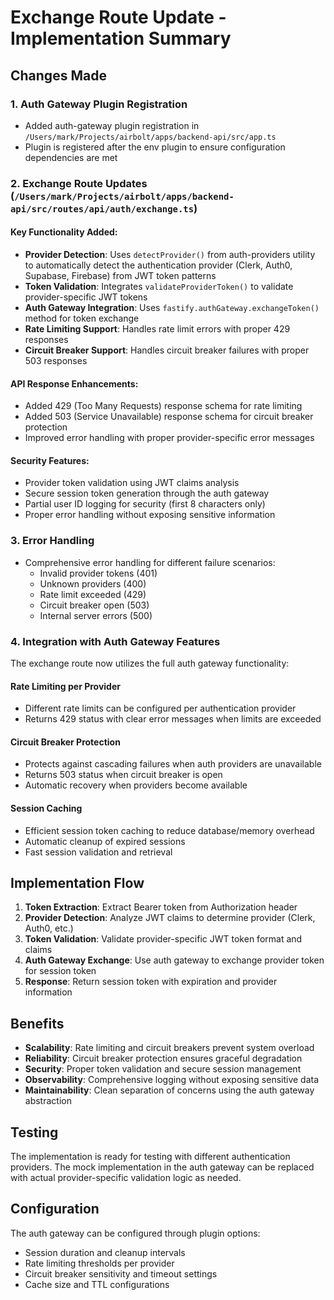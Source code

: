 # Exchange Route Update - Implementation Summary

## Changes Made

### 1. **Auth Gateway Plugin Registration**

- Added auth-gateway plugin registration in `/Users/mark/Projects/airbolt/apps/backend-api/src/app.ts`
- Plugin is registered after the env plugin to ensure configuration dependencies are met

### 2. **Exchange Route Updates** (`/Users/mark/Projects/airbolt/apps/backend-api/src/routes/api/auth/exchange.ts`)

#### Key Functionality Added:

- **Provider Detection**: Uses `detectProvider()` from auth-providers utility to automatically detect the authentication provider (Clerk, Auth0, Supabase, Firebase) from JWT token patterns
- **Token Validation**: Integrates `validateProviderToken()` to validate provider-specific JWT tokens
- **Auth Gateway Integration**: Uses `fastify.authGateway.exchangeToken()` method for token exchange
- **Rate Limiting Support**: Handles rate limit errors with proper 429 responses
- **Circuit Breaker Support**: Handles circuit breaker failures with proper 503 responses

#### API Response Enhancements:

- Added 429 (Too Many Requests) response schema for rate limiting
- Added 503 (Service Unavailable) response schema for circuit breaker protection
- Improved error handling with proper provider-specific error messages

#### Security Features:

- Provider token validation using JWT claims analysis
- Secure session token generation through the auth gateway
- Partial user ID logging for security (first 8 characters only)
- Proper error handling without exposing sensitive information

### 3. **Error Handling**

- Comprehensive error handling for different failure scenarios:
  - Invalid provider tokens (401)
  - Unknown providers (400)
  - Rate limit exceeded (429)
  - Circuit breaker open (503)
  - Internal server errors (500)

### 4. **Integration with Auth Gateway Features**

The exchange route now utilizes the full auth gateway functionality:

#### **Rate Limiting per Provider**

- Different rate limits can be configured per authentication provider
- Returns 429 status with clear error messages when limits are exceeded

#### **Circuit Breaker Protection**

- Protects against cascading failures when auth providers are unavailable
- Returns 503 status when circuit breaker is open
- Automatic recovery when providers become available

#### **Session Caching**

- Efficient session token caching to reduce database/memory overhead
- Automatic cleanup of expired sessions
- Fast session validation and retrieval

## Implementation Flow

1. **Token Extraction**: Extract Bearer token from Authorization header
2. **Provider Detection**: Analyze JWT claims to determine provider (Clerk, Auth0, etc.)
3. **Token Validation**: Validate provider-specific JWT token format and claims
4. **Auth Gateway Exchange**: Use auth gateway to exchange provider token for session token
5. **Response**: Return session token with expiration and provider information

## Benefits

- **Scalability**: Rate limiting and circuit breakers prevent system overload
- **Reliability**: Circuit breaker protection ensures graceful degradation
- **Security**: Proper token validation and secure session management
- **Observability**: Comprehensive logging without exposing sensitive data
- **Maintainability**: Clean separation of concerns using the auth gateway abstraction

## Testing

The implementation is ready for testing with different authentication providers. The mock implementation in the auth gateway can be replaced with actual provider-specific validation logic as needed.

## Configuration

The auth gateway can be configured through plugin options:

- Session duration and cleanup intervals
- Rate limiting thresholds per provider
- Circuit breaker sensitivity and timeout settings
- Cache size and TTL configurations
